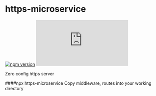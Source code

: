 # https-microservice
[![npm version](https://badge.fury.io/js/https-microservice.svg)](https://badge.fury.io/js/https-microservice)
![size](http://img.badgesize.io/digplan/https-microservice/master/https-microservice.mjs)

Zero config https server

####npx https-microservice
Copy middleware, routes into your working directory